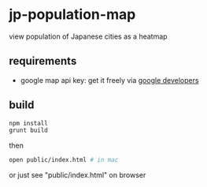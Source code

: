 # jp-population-map

view population of Japanese cities as a heatmap

## requirements
- google map api key: get it freely via [google developers](https://developers.google.com/maps)

## build
```sh
npm install
grunt build
```

then
```sh
open public/index.html # in mac
```

or just see "public/index.html" on browser


